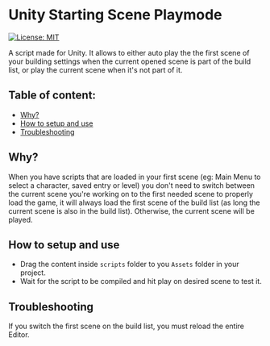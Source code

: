# Unity Starting Scene Playmode
[![License: MIT](https://img.shields.io/badge/License-MIT-brightgreen.svg)](https://github.com/matheus-rib/unity-starting-scene-playmode/blob/main/LICENSE.md)

A script made for Unity. It allows to either auto play the the first scene of your building settings when the current opened scene is part of the build list, or play the current scene when it's not part of it.

## Table of content:
- [Why?](#why)
- [How to setup and use](#how-to-setup-and-use)
- [Troubleshooting](#troubleshooting)

## Why?
When you have scripts that are loaded in your first scene (eg: Main Menu to select a character, saved entry or level) you don't need to switch between the current scene you're working on to the first needed scene to properly load the game, it will always load the first scene of the build list (as long the current scene is also in the build list). Otherwise, the current scene will be played.

## How to setup and use
- Drag the content inside `scripts` folder to you `Assets` folder in your project. 
- Wait for the script to be compiled and hit play on desired scene to test it.

## Troubleshooting
If you switch the first scene on the build list, you must reload the entire Editor.
